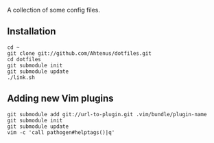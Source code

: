 A collection of some config files.

Installation
------------

	cd ~
	git clone git://github.com/Ahtenus/dotfiles.git
	cd dotfiles
	git submodule init
	git submodule update
	./link.sh


Adding new Vim plugins
----------------------
	git submodule add git://url-to-plugin.git .vim/bundle/plugin-name
	git submodule init
	git submodule update
	vim -c 'call pathogen#helptags()|q'
